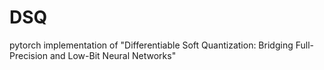 # DSQ
pytorch implementation of "Differentiable Soft Quantization: Bridging Full-Precision and Low-Bit Neural Networks"
